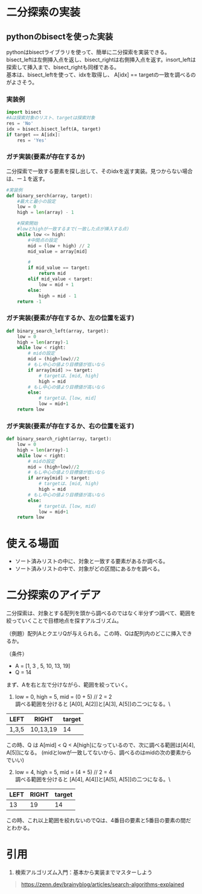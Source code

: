 # 二分探索の実装
## pythonのbisectを使った実装
pythonはbisectライブラリを使って、簡単に二分探索を実装できる。\
bisect_leftは左側挿入点を返し、bisect_rightは右側挿入点を返す。insort_leftは探索して挿入まで、bisect_rightも同様である。\
基本は、bisect_leftを使って、idxを取得し、
A[idx] == targetの一致を調べるのがよさそう。

### 実装例
```Python
import bisect
#Aは探索対象のリスト、targetは探索対象
res = 'No'
idx = bisect.bisect_left(A, target)
if target == A[idx]:
    res = 'Yes'
```

### ガチ実装(要素が存在するか)
二分探索で一致する要素を探し出して、そのidxを返す実装。見つからない場合は、ー１を返す。
```Python
#実装例
def binary_serch(array, target):
    #最大と最小の設定
    low = 0
    high = len(array) - 1

    #探索開始
    #lowとhighが一致するまで(一致した点が挿入する点)
    while low <= high:
        #中間点の設定
        mid = (low + high) // 2
        mid_value = array[mid]

        #
        if mid_value == target:
            return mid
        elif mid_value < target:
            low = mid + 1
        else:
            high = mid - 1
    return -1
```
### ガチ実装(要素が存在するか、左の位置を返す)
```python
def binary_search_left(array, target):
    low = 0
    high = len(array)-1
    while low < right:
        # midの設定
        mid = (high+low)//2
        # もし中心の値より目標値が低いなら
        if array[mid] >= target:
            # targetは、[mid, high]
            high = mid
        # もし中心の値より目標値が高いなら
        else:
            # targetは、[low, mid]
            low = mid+1
    return low
```
### ガチ実装(要素が存在するか、右の位置を返す)
```python
def binary_search_right(array, target):
    low = 0
    high = len(array)-1
    while low < right:
        # midの設定
        mid = (high+low)//2
        # もし中心の値より目標値が低いなら
        if array[mid] > target:
            # targetは、[mid, high)
            high = mid
        # もし中心の値より目標値が高いなら
        else:
            # targetは、[low, mid)
            low = mid+1
    return low
```

# 使える場面
- ソート済みリストの中に、対象と一致する要素があるか調べる。
- ソート済みリストの中で、対象がどの区間にあるかを調べる。

# 二分探索のアイデア
二分探索は、対象とする配列を頭から調べるのではなく半分ずつ調べて、範囲を絞っていくことで目標地点を探すアルゴリズム。

（例題）配列AとクエリQが与えられる。この時、Qは配列内のどこに挿入できるか。

（条件）
- A = [1, 3 , 5, 10, 13, 19]
- Q = 14

まず、Aを右と左で分けながら、範囲を絞っていく。
1. low = 0, high = 5, mid = (0 + 5) // 2 = 2\
調べる範囲を分けると [A[0], A[2]]と[A[3], A[5]]の二つになる。\

LEFT|RIGHT|target
-|-|-
1,3,5|10,13,19|14

この時、Q は A[mid] < Q < A[high]になっているので、次に調べる範囲は[A[4], A[5]]になる。
(midとlowが一致してないから、調べるのはmidの次の要素からでいい)

2. low = 4, high = 5, mid = (4 + 5) // 2 = 4\
調べる範囲を分けると [A[4], A[4]]と[A[5], A[5]]の二つになる。\

LEFT|RIGHT|target
-|-|-
13|19|14

この時、これ以上範囲を絞れないのでQは、4番目の要素と5番目の要素の間だとわかる。

# 引用
1. 検索アルゴリズム入門：基本から実装までマスターしよう
> https://zenn.dev/brainyblog/articles/search-algorithms-explained